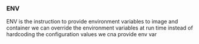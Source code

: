 ### ENV
ENV is the instruction to provide environment variables to image and container 
     we can override the environment variables at run time 
     instead of hardcoding the configuration values we cna provide env var 